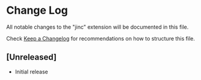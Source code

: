 # Change Log

All notable changes to the "jinc" extension will be documented in this file.

Check [Keep a Changelog](http://keepachangelog.com/) for recommendations on how to structure this file.

## [Unreleased]

- Initial release